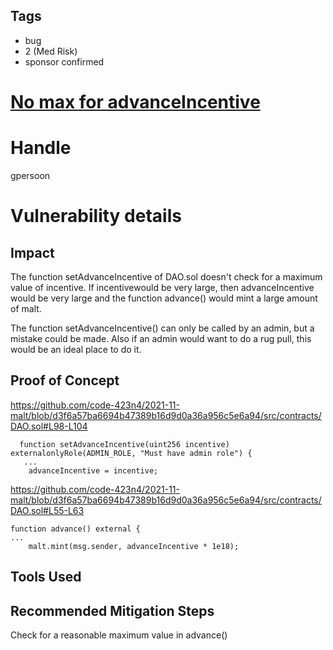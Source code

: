 ## Tags

- bug
- 2 (Med Risk)
- sponsor confirmed

# [No max for advanceIncentive](https://github.com/code-423n4/2021-11-malt-findings/issues/190) 

# Handle

gpersoon


# Vulnerability details

## Impact
The function setAdvanceIncentive of DAO.sol doesn't check for a maximum value of incentive.
If incentivewould be very large, then advanceIncentive would be very large and the function advance() would mint a large amount of malt.

The function setAdvanceIncentive() can only be called by an admin, but a mistake could be made.
Also if an admin would want to do a rug pull, this would be an ideal place to do it.

## Proof of Concept
https://github.com/code-423n4/2021-11-malt/blob/d3f6a57ba6694b47389b16d9d0a36a956c5e6a94/src/contracts/DAO.sol#L98-L104

```JS
  function setAdvanceIncentive(uint256 incentive)  externalonlyRole(ADMIN_ROLE, "Must have admin role") {
   ...
    advanceIncentive = incentive;
```

https://github.com/code-423n4/2021-11-malt/blob/d3f6a57ba6694b47389b16d9d0a36a956c5e6a94/src/contracts/DAO.sol#L55-L63

```JS
function advance() external {
...
    malt.mint(msg.sender, advanceIncentive * 1e18);

```

## Tools Used

## Recommended Mitigation Steps
Check for a reasonable maximum value in advance()

